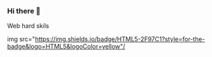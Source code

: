 ### Hi there 👋

Web hard skils

img src="https://img.shields.io/badge/HTML5-2F97C1?style=for-the-badge&logo=HTML5&logoColor=yellow"/

